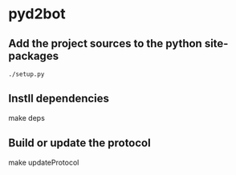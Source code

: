 # pyd2bot

## Add the project sources to the python site-packages

`./setup.py`

## Instll dependencies

make deps

## Build or update the protocol

make updateProtocol
